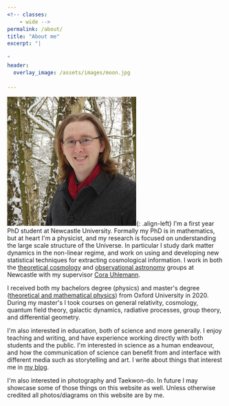```yaml
---
<!-- classes:
    - wide -->
permalink: /about/
title: "About me"
excerpt: "|

"
header:
  overlay_image: /assets/images/moon.jpg

---
```

![headshot](/assets/images/headshot.JPG){: .align-left} I'm a first year PhD student at Newcastle University. Formally my PhD is in mathematics, but at heart I'm a physicist, and my research is focused on understanding the large scale structure of the Universe. In particular I study dark matter dynamics in the non-linear regime, and work on using and developing new statistical techniques for extracting cosmological information. I work in both the [theoretical cosmology](https://blogs.ncl.ac.uk/cosmology/) and [observational astronomy](https://blogs.ncl.ac.uk/astro-obs/) groups at Newcastle with my supervisor [Cora Uhlemann](https://www.staff.ncl.ac.uk/corauhlemann/).

I received both my bachelors degree (physics) and master's degree ([theoretical and mathematical physics](https://mmathphys.physics.ox.ac.uk/)) from Oxford University in 2020. During my master's I took courses on general relativity, cosmology, quantum field theory, galactic dynamics, radiative processes, group theory, and differential geometry.

I'm also interested in education, both of science and more generally. I enjoy teaching and writing, and have experience working directly with both students and the public. I'm interested in science as a human endeavour, and how the communication of science can benefit from and interface with different media such as storytelling and art. I write about things that interest me in [my blog](/recent/index.html).

I'm also interested in photography and Taekwon-do. In future I may showcase some of those things on this website as well. Unless otherwise credited all photos/diagrams on this website are by me.
